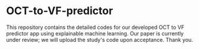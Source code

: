 # OCT-to-VF-predictor
This repository contains the detailed codes for our developed OCT to VF predictor app using explainable machine learning. Our paper is currently under review; we will upload the study's code upon acceptance. Thank you.
